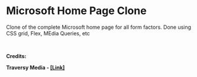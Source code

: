 # Microsoft Home Page Clone
<p>
Clone of the complete Microsoft home page for all form factors. Done using CSS grid, Flex, MEdia Queries, etc
</p>
<br />
<p><b>Credits:<b>
<br />
<p>Traversy Media - <a href="https://www.youtube.com/watch?v=uKgn-To1C4Q">[Link]</a></p>